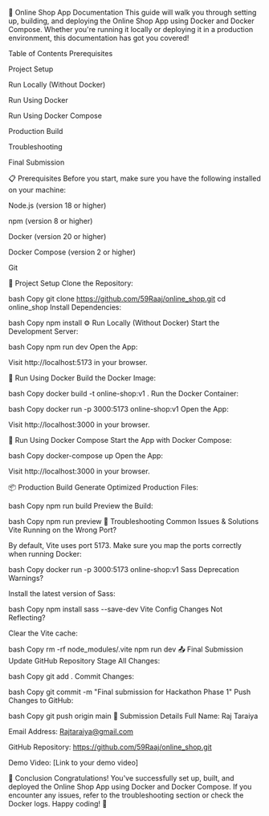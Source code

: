 🚀 Online Shop App Documentation
This guide will walk you through setting up, building, and deploying the Online Shop App using Docker and Docker Compose. Whether you're running it locally or deploying it in a production environment, this documentation has got you covered!

Table of Contents
Prerequisites

Project Setup

Run Locally (Without Docker)

Run Using Docker

Run Using Docker Compose

Production Build

Troubleshooting

Final Submission

📋 Prerequisites
Before you start, make sure you have the following installed on your machine:

Node.js (version 18 or higher)

npm (version 8 or higher)

Docker (version 20 or higher)

Docker Compose (version 2 or higher)

Git

📂 Project Setup
Clone the Repository:

bash
Copy
git clone https://github.com/59Raaj/online_shop.git
cd online_shop
Install Dependencies:

bash
Copy
npm install
⚙️ Run Locally (Without Docker)
Start the Development Server:

bash
Copy
npm run dev
Open the App:

Visit http://localhost:5173 in your browser.

🐳 Run Using Docker
Build the Docker Image:

bash
Copy
docker build -t online-shop:v1 .
Run the Docker Container:

bash
Copy
docker run -p 3000:5173 online-shop:v1
Open the App:

Visit http://localhost:3000 in your browser.

🐳 Run Using Docker Compose
Start the App with Docker Compose:

bash
Copy
docker-compose up
Open the App:

Visit http://localhost:3000 in your browser.

📦 Production Build
Generate Optimized Production Files:

bash
Copy
npm run build
Preview the Build:

bash
Copy
npm run preview
🔧 Troubleshooting
Common Issues & Solutions
Vite Running on the Wrong Port?

By default, Vite uses port 5173. Make sure you map the ports correctly when running Docker:

bash
Copy
docker run -p 3000:5173 online-shop:v1
Sass Deprecation Warnings?

Install the latest version of Sass:

bash
Copy
npm install sass --save-dev
Vite Config Changes Not Reflecting?

Clear the Vite cache:

bash
Copy
rm -rf node_modules/.vite
npm run dev
📤 Final Submission
Update GitHub Repository
Stage All Changes:

bash
Copy
git add .
Commit Changes:

bash
Copy
git commit -m "Final submission for Hackathon Phase 1"
Push Changes to GitHub:

bash
Copy
git push origin main
📝 Submission Details
Full Name: Raj Taraiya

Email Address: Rajtaraiya@gmail.com

GitHub Repository: https://github.com/59Raaj/online_shop.git

Demo Video: [Link to your demo video]

🎉 Conclusion
Congratulations! You've successfully set up, built, and deployed the Online Shop App using Docker and Docker Compose. If you encounter any issues, refer to the troubleshooting section or check the Docker logs. Happy coding! 🚀
